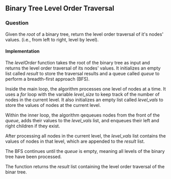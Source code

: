## Binary Tree Level Order Traversal

### Question

Given the *root* of a binary tree, return the level order traversal of it's nodes' values. (i.e., from left to right, level by level).

#### Implementation

The *levelOrder* function takes the root of the binary tree as input and returns the level order traversal of its nodes' values. It initializes an empty list called *result* to store the traversal results and a queue called *queue* to perform a breadth-first approach (BFS).

Inside the main loop, the algorithm processes one level of nodes at a time. It uses a *for* loop with the variable *level_size* to keep track of the number of nodes in the current level. It also initializes an empty list called *level_vals* to store the values of nodes at the current level.

Within the inner loop, the algorithm qequeues nodes from the front of the *queue*, adds their values to the *level_vals* list, and enqueues their left and right children if they exist.

After processing all nodes in the current level, the *level_vals* list contains the values of nodes in that level, which are appended to the *result* list.

The BFS continues until the *queue* is empty, meaning all levels of the binary tree have been processed.

The function returns the *result* list containing the level order traversal of the binar tree.